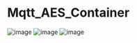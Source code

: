 # Mqtt_AES_Container
![image](https://user-images.githubusercontent.com/15292237/158055197-f75a7abf-e792-461c-9817-53df660de3d9.png)
![image](https://user-images.githubusercontent.com/15292237/158055220-a8779881-92ff-447e-907e-0ceb175c87fc.png)
![image](https://user-images.githubusercontent.com/15292237/158055303-72b9e1c7-8bff-4c15-9e8b-7f4508a5f908.png)

